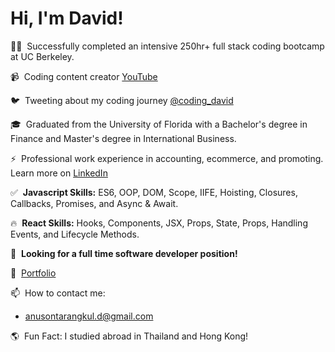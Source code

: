 # Hi, I'm David!

👨‍💻&nbsp; Successfully completed an intensive 250hr+ full stack coding bootcamp at UC Berkeley.

📹&nbsp; Coding content creator [YouTube](https://www.youtube.com/channel/UCYBwball06AdVuaHeH7adVw?view_as=subscriber)

🐦&nbsp; Tweeting about my coding journey [@coding_david](https://twitter.com/coding_david)

🎓&nbsp; Graduated from the University of Florida with a Bachelor's degree in Finance and Master's degree in International Business.

⚡️&nbsp; Professional work experience in accounting, ecommerce, and promoting. Learn more on [LinkedIn](https://www.linkedin.com/in/anusontarangkul/)

✅&nbsp; **Javascript Skills:** ES6, OOP, DOM, Scope, IIFE, Hoisting, Closures, Callbacks, Promises, and Async & Await.

🔥&nbsp; **React Skills:** Hooks, Components, JSX, Props, State, Props, Handling Events, and Lifecycle Methods.

🌱&nbsp; **Looking for a full time software developer position!**

📘&nbsp; [Portfolio](https://anusontarangkul.netlify.app/)

📫&nbsp; How to contact me:

- anusontarangkul.d@gmail.com

🌎&nbsp; Fun Fact: I studied abroad in Thailand and Hong Kong!
